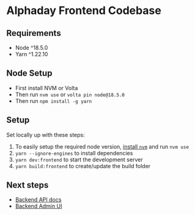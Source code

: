 # Alphaday Frontend Codebase

## Requirements

* Node ^18.5.0
* Yarn ^1.22.10

## Node Setup

* First install NVM or Volta
* Then run `nvm use` or `volta pin node@18.5.0`
* Then run `npm install -g yarn`

## Setup
Set locally up with these steps:

1. To easily setup the required node version, [install `nvm`](https://github.com/nvm-sh/nvm) and run `nvm use`
1. `yarn --ignore-engines` to install dependencies
1. `yarn dev:frontend` to start the development server
1. `yarn build:frontend` to create/update the build folder

## Next steps

* [Backend API docs](api.alphaday.com/docs)
* [Backend Admin UI](api.alphaday.com/admin)
